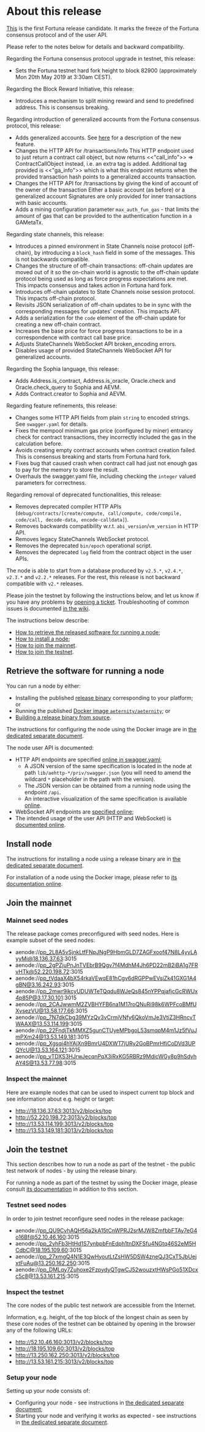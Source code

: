 # About this release

[This][this-release] is the first Fortuna release candidate.
It marks the freeze of the Fortuna consensus protocol and of the user API.

Please refer to the notes below for details and backward compatibility.

Regarding the Fortuna consensus protocol upgrade in testnet, this release:
* Sets the Fortuna testnet hard fork height to block 82900 (approximately Mon 20th May 2019 at 3:30am CEST).

Regarding the Block Reward Initiative, this release:
* Introduces a mechanism to split mining reward and send to predefined address. This is consensus breaking.

Regarding introduction of generalized accounts from the Fortuna consensus protocol, this release:
* Adds generalized accounts. See
  [here](https://github.com/aeternity/protocol/blob/aeternity-node-v3.0.0-rc.1/generalized_accounts/generalized_accounts.md)
  for a description of the new feature.
* Changes the HTTP API for /transactions/info
  This HTTP endpoint used to just return a contract call object, but now returns <<"call_info">> => ContractCallObject instead, i.e. an extra tag is added.
  Additional tag provided is <<"ga_info">> which is what this endpoint returns when the provided transaction hash points to a generalized accounts transaction.
* Changes the HTTP API for /transactions by giving the kind of account of the owner of the transaction
  Either a basic account (as before) or a generalized account
  Signatures are only provided for inner transactions with basic accounts.
* Adds a mining configuration parameter `max_auth_fun_gas` - that limits the amount of gas that can be provided
  to the authentication function in a GAMetaTx.

Regarding state channels, this release:
* Introduces a pinned environment in State Channels noise protocol (off-chain), by introducing a `block_hash` field in some of the messages. This is
  not backwards compatible.
* Changes the structure of off-chain transactions: off-chain updates are moved
  out of it so the on-chain world is agnostic to the off-chain update protocol
  being used as long as force progress expectations are met. This impacts
  consensus and takes action in Fortuna hard fork.
* Introduces off-chain updates to State Channels noise session protocol. This
  impacts off-chain protocol.
* Revisits JSON serialization of off-chain updates to be in sync with the
  corresponding messages for updates' creation. This impacts API.
* Adds a serialization for the `code` element of the off-chain update for
  creating a new off-chain contract.
* Increases the base price for force progress transactions to be in a
  correspondence with contract call base price.
* Adjusts StateChannels WebSocket API broken\_encoding errors.
* Disables usage of provided StateChannels WebSocket API for generalized
  accounts.

Regarding the Sophia language, this release:
* Adds Address.is_contract, Address.is_oracle, Oracle.check and Oracle.check_query to Sophia and AEVM.
* Adds Contract.creator to Sophia and AEVM.

Regarding feature refinements, this release:
* Changes some HTTP API fields from plain `string` to encoded strings. See `swagger.yaml` for details.
* Fixes the mempool minimum gas price (configured by miner) entrancy check for contract transactions, they incorrectly included the
  gas in the calculation before.
* Avoids creating empty contract accounts when contract creation failed. This is consensus breaking and starts from Fortuna hard fork.
* Fixes bug that caused crash when contract call had just not enough gas to pay for the memory to store the result.
* Overhauls the swagger.yaml file, including checking the `integer` valued parameters for correctness.

Regarding removal of deprecated functionalities, this release:
* Removes deprecated compiler HTTP APIs (`debug/contracts/[create/compute, call/compute, code/compile, code/call, decode-data, encode-calldata]`).
* Removes backwards compatibility w.r.t. `abi_version`/`vm_version` in HTTP API.
* Removes legacy StateChannels WebSocket protocol.
* Removes the deprecated `bin/epoch` operational script.
* Removes the deprecated `log` field from the contract object in the user APIs.

[this-release]: https://github.com/aeternity/aeternity/releases/tag/v3.0.0-rc.1

The node is able to start from a database produced by `v2.5.*`, `v2.4.*`, `v2.3.*` and `v2.2.*` releases.
For the rest, this release is not backward compatible with `v2.*` releases.

Please join the testnet by following the instructions below, and let us know if you have any problems by [opening a ticket](https://github.com/aeternity/aeternity/issues).
Troubleshooting of common issues is documented [in the wiki](https://github.com/aeternity/aeternity/wiki/Troubleshooting).

The instructions below describe:
* [How to retrieve the released software for running a node](#retrieve-the-software-for-running-a-node);
* [How to install a node](#install-node);
* [How to join the mainnet](#join-the-mainnet).
* [How to join the testnet](#join-the-testnet).

## Retrieve the software for running a node

You can run a node by either:
* Installing the published [release binary][this-release] corresponding to your platform; or
* Running the published [Docker image `aeternity/aeternity`][docker]; or
* [Building a release binary from source][build].

[docker]: https://github.com/aeternity/aeternity/blob/v3.0.0-rc.1/docs/docker.md
[build]: https://github.com/aeternity/aeternity/blob/v3.0.0-rc.1/docs/build.md

The instructions for configuring the node using the Docker image are in [the dedicated separate document][docker].

The node user API is documented:
* HTTP API endpoints are specified [online in swagger.yaml][swagger-yaml];
  * A JSON version of the same specification is located in the node at path `lib/aehttp-*/priv/swagger.json` (you will need to amend the wildcard `*` placeholder in the path with the version).
  * The JSON version can be obtained from a running node using the endpoint `/api`.
  * An interactive visualization of the same specification is available [online][swagger-ui].
* WebSocket API endpoints are [specified online][api-doc];
* The intended usage of the user API (HTTP and WebSocket) is [documented online][api-doc].

[swagger-yaml]: https://github.com/aeternity/aeternity/blob/v3.0.0-rc.1/config/swagger.yaml
[swagger-ui]: https://aeternity.github.io/api-docs/?config=https://raw.githubusercontent.com/aeternity/aeternity/v3.0.0-rc.1/apps/aehttp/priv/swagger.json
[api-doc]: https://github.com/aeternity/protocol/blob/aeternity-node-v3.0.0-rc.1/node/api/README.md

## Install node

The instructions for installing a node using a release binary are in [the dedicated separate document](../../docs/installation.md).

For installation of a node using the Docker image, please refer to [its documentation online][docker].

## Join the mainnet

### Mainnet seed nodes

The release package comes preconfigured with seed nodes. Here is example subset of the seed nodes:

* aenode://pp_2L8A5vSjnkLtfFNpJNgP9HbmGLD7ZAGFxoof47N8L4yyLAyyMi@18.136.37.63:3015
* aenode://pp_2gPZjuPnJnTVEbrB9Qgv7f4MdhM4Jh6PD22mB2iBA1g7FRvHTk@52.220.198.72:3015
* aenode://pp_tVdaaX4bX54rkaVEwqE81hCgv6dRGPPwEVsiZk41GXG1A4gBN@3.16.242.93:3015
* aenode://pp_2mwr9ikcyUDUWTeTQqdu8WJeQs845nYPPqjafjcGcRWUx4p85P@3.17.30.101:3015
* aenode://pp_2CAJwwmM2ZVBHYFB6na1M17roQNuRi98k6WPFcoBMfUXvsezVU@13.58.177.66:3015
* aenode://pp_7N7dkCbg39MYzQv3vCrmjVNfy6QkoVmJe3VtiZ3HRncvTWAAX@13.53.114.199:3015
* aenode://pp_22FndjTkMMXZ5gunCTUyeMPbgoL53smqpM4m1Jz5fVuJmPXm24@13.53.149.181:3015
* aenode://pp_Xgsqi4hYAjXn9BmrU4DXWT7jURy2GoBPmrHfiCoDVd3UPQYcU@13.53.164.121:3015
* aenode://pp_vTDXS3HJrwJecqnPqX3iRxKG5RBRz9MdicWGy8p9hSdyhAY4S@13.53.77.98:3015

### Inspect the mainnet

Here are example nodes that can be used to inspect current top block and see information about e.g. height or target:

* http://18.136.37.63:3013/v2/blocks/top
* http://52.220.198.72:3013/v2/blocks/top
* http://13.53.114.199:3013/v2/blocks/top
* http://13.53.149.181:3013/v2/blocks/top

## Join the testnet

This section describes how to run a node as part of the testnet - the public test network of nodes - by using the release binary.

For running a node as part of the testnet by using the Docker image, please consult [its documentation][docker] in addition to this section.

### Testnet seed nodes

In order to join testnet reconfigure seed nodes in the release package:

* aenode://pp_QU9CvhAQH56a2kA15tCnWPRJ2srMJW8ZmfbbFTAy7eG4o16Bf@52.10.46.160:3015
* aenode://pp_2vhFb3HtHd1S7ynbpbFnEdph1tnDXFSfu4NGtq46S2eM5HCdbC@18.195.109.60:3015
* aenode://pp_27xmgQ4N1E3QwHyoutLtZsHW5DSW4zneQJ3CxT5JbUejxtFuAu@13.250.162.250:3015
* aenode://pp_DMLqy7Zuhoxe2FzpydyQTgwCJ52wouzxtHWsPGo51XDcxc5c8@13.53.161.215:3015

### Inspect the testnet

The core nodes of the public test network are accessible from the Internet.

Information, e.g. height, of the top block of the longest chain as seen by these core nodes of the testnet can be obtained by opening in the browser any of the following URLs:
* http://52.10.46.160:3013/v2/blocks/top
* http://18.195.109.60:3013/v2/blocks/top
* http://13.250.162.250:3013/v2/blocks/top
* http://13.53.161.215:3013/v2/blocks/top

### Setup your node

Setting up your node consists of:
* Configuring your node - see instructions in [the dedicated separate document](../../docs/configuration.md);
* Starting your node and verifying it works as expected - see instructions in [the dedicated separate document](../../docs/operation.md).
